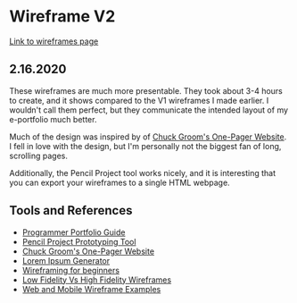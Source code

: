 # Wireframe V2
[Link to wireframes page](https://katina-cyber.github.io/katina-wireframes/eportfolio-wireframes-csc264/e-portfolio-wireframe-v2/)

## 2.16.2020
These wireframes are much more presentable. They took about 3-4 hours to create, and it shows compared to the V1 wireframes I made earlier. I wouldn't call them perfect, but they communicate the intended layout of my e-portfolio much better. 

Much of the design was inspired by of [Chuck Groom's One-Pager Website](https://www.chuckgroom.com/). I fell in love with the design, but I'm personally not the biggest fan of long, scrolling pages. 

Additionally, the Pencil Project tool works nicely, and it is interesting that you can export your wireframes to a single HTML webpage. 

## Tools and References
- [Programmer Portfolio Guide](https://www.springboard.com/blog/programmer-portfolio/)  
- [Pencil Project Prototyping Tool](https://pencil.evolus.vn/)  
- [Chuck Groom's One-Pager Website](https://www.chuckgroom.com/)  
- [Lorem Ipsum Generator](https://loremipsum.io/)  
- [Wireframing for beginners](https://uxmastery.com/wireframing-for-beginners/)  
- [Low Fidelity Vs High Fidelity Wireframes](https://www.justinmind.com/blog/low-fidelity-vs-high-fidelity-wireframing-is-paper-dead/)  
- [Web and Mobile Wireframe Examples](https://www.justinmind.com/blog/20-inspiring-web-and-mobile-wireframe-and-prototype-examples/)  
